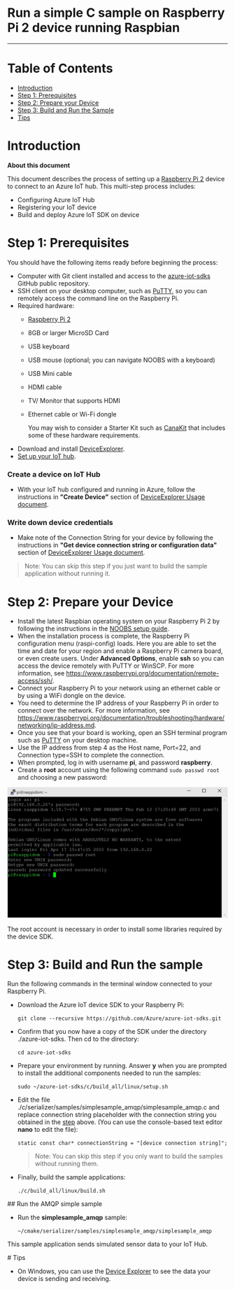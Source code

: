 Run a simple C sample on Raspberry Pi 2 device running Raspbian
===
---

# Table of Contents

-   [Introduction](#Introduction)
-   [Step 1: Prerequisites](#Step-1-Prerequisites)
-   [Step 2: Prepare your Device](#Step-2-PrepareDevice)
-   [Step 3: Build and Run the Sample](#Step-3-Build)
-   [Tips](#tips)

<a name="Introduction"></a>
# Introduction

**About this document**

This document describes the process of setting up a [Raspberry Pi 2](https://www.raspberrypi.org/) device to connect to an Azure IoT hub. This multi-step process includes:
-   Configuring Azure IoT Hub
-   Registering your IoT device
-   Build and deploy Azure IoT SDK on device

<a name="Step-1-Prerequisites"></a>
# Step 1: Prerequisites

You should have the following items ready before beginning the process:
-   Computer with Git client installed and access to the
    [azure-iot-sdks](https://github.com/Azure/azure-iot-sdks) GitHub
    public repository.
-   SSH client on your desktop computer, such as [PuTTY](http://www.putty.org/), so you can remotely access the command line on the Raspberry Pi.
-   Required hardware:
	-   [Raspberry Pi 2](http://www.amazon.com/Raspberry-Pi-Model-Project-Board/dp/B00T2U7R7I/ref=sr_1_1?ie=UTF8&qid=1429516842&sr=8-1&keywords=raspberry+pi)
	-   8GB or larger MicroSD Card
	-   USB keyboard
	-   USB mouse (optional; you can navigate NOOBS with a keyboard)
	-   USB Mini cable
	-   HDMI cable
	-   TV/ Monitor that supports HDMI
	-   Ethernet cable or Wi-Fi dongle
	    
	    You may wish to consider a Starter Kit such as [CanaKit](http://www.amazon.com/CanaKit-Raspberry-Complete-Original-Preloaded/dp/B008XVAVAW/ref=sr_1_4?ie=UTF8&qid=1429516842&sr=8-4&keywords=raspberry+pi) that
	    includes some of these hardware requirements.
-   Download and install [DeviceExplorer](https://github.com/Azure/azure-iot-sdks/releases/download/2015-11-13/SetupDeviceExplorer.msi).
-   [Set up your IoT hub](https://github.com/Azure/azure-iot-sdks/blob/master/doc/setup_iothub.md).

### Create a device on IoT Hub
-   With your IoT hub configured and running in Azure, follow the instructions in **"Create Device"** section of [DeviceExplorer Usage document](https://github.com/Azure/azure-iot-sdks/blob/master/tools/DeviceExplorer/doc/how_to_use_device_explorer.md).

<a name="DeviceConnectionString"></a>
### Write down device credentials
-   Make note of the Connection String for your device by following the instructions in **"Get device connection string or configuration data"** section of [DeviceExplorer Usage document](https://github.com/Azure/azure-iot-sdks/blob/master/tools/DeviceExplorer/doc/how_to_use_device_explorer.md).

  > Note: You can skip this step if you just want to build the sample application without running it.

<a name="Step-2-PrepareDevice"></a>
# Step 2: Prepare your Device

-   Install the latest Raspbian operating system on your Raspberry Pi 2 by
following the instructions in the [NOOBS setup guide](http://www.raspberrypi.org/help/noobs-setup/).
-   When the installation process is complete, the Raspberry Pi configuration menu
(raspi-config) loads. Here you are able to set the time and date for your region
and enable a Raspberry Pi camera board, or even create users. Under **Advanced
Options**, enable **ssh** so you can access the device remotely with
PuTTY or WinSCP. For more information, see <https://www.raspberrypi.org/documentation/remote-access/ssh/>.
-   Connect your Raspberry Pi to your network using an ethernet cable or by using
a WiFi dongle on the device.
-   You need to determine the IP address of your Raspberry Pi in order to connect over the network. For more information, see
<https://www.raspberrypi.org/documentation/troubleshooting/hardware/networking/ip-address.md>.
-   Once you see that your board is working, open an SSH terminal program such as [PuTTY](http://www.putty.org/) on your desktop machine.
-   Use the IP address from step 4 as the Host name, Port=22, and Connection type=SSH to complete the connection.
-   When prompted, log in with username **pi**, and password **raspberry**.
-   Create a **root** account using the following command `sudo passwd root` and choosing a new password:

  ![](./media/service-bus-iot-raspberrypi-raspbian-setup/raspbian01.png)

The root account is necessary in order to install some libraries required by the device SDK.

<a name="Step-3-Build"></a>
# Step 3: Build and Run the sample

Run the following commands in the terminal window connected to your Raspberry Pi.

-   Download the Azure IoT device SDK to your Raspberry Pi:

    ```
    git clone --recursive https://github.com/Azure/azure-iot-sdks.git
    ```

-   Confirm that you now have a copy of the SDK under the directory ./azure-iot-sdks. Then cd to the directory:

    ```
    cd azure-iot-sdks
    ```

-   Prepare your environment by running. Answer **y** when you are prompted to install the additional components needed to run the samples:
    ```
    sudo ~/azure-iot-sdks/c/build_all/linux/setup.sh
    ```

-   Edit the file ./c/serializer/samples/simplesample_amqp/simplesample_amqp.c and replace connection string placeholder with the connection string
you obtained in the [step](#DeviceConnectionString) above.
(You can use the console-based text editor **nano** to edit the file):

    ```
    static const char* connectionString = "[device connection string]";
    ```
    > Note: You can skip this step if you only want to build the samples without running them.

-   Finally, build the sample applications:

    ```
    ./c/build_all/linux/build.sh
    ```

<a name="buildsimplesample"/>
## Run the AMQP simple sample

-   Run the **simplesample_amqp** sample:

    ```
    ~/cmake/serializer/samples/simplesample_amqp/simplesample_amqp
    ```
This sample application sends simulated sensor data to your IoT Hub.

<a name="tips"/>
# Tips

-   On Windows, you can use the [Device Explorer](https://github.com/Azure/azure-iot-sdks/blob/master/tools/DeviceExplorer/doc/how_to_use_device_explorer.md) to see the data your device is sending and receiving.